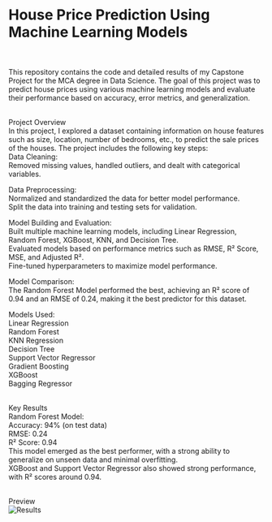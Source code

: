 # House Price Prediction Using Machine Learning Models<br><br>

This repository contains the code and detailed results of my Capstone Project for the MCA degree in Data Science. The goal of this project was to predict house prices using various machine learning models and evaluate their performance based on accuracy, error metrics, and generalization.<br><br>

Project Overview<br>
In this project, I explored a dataset containing information on house features such as size, location, number of bedrooms, etc., to predict the sale prices of the houses. The project includes the following key steps:<br>
Data Cleaning:<br>
Removed missing values, handled outliers, and dealt with categorical variables.<br>

Data Preprocessing:<br>
Normalized and standardized the data for better model performance.<br>
Split the data into training and testing sets for validation.<br>

Model Building and Evaluation:<br>
Built multiple machine learning models, including Linear Regression, Random Forest, XGBoost, KNN, and Decision Tree.<br>
Evaluated models based on performance metrics such as RMSE, R² Score, MSE, and Adjusted R².<br>
Fine-tuned hyperparameters to maximize model performance.<br>

Model Comparison:<br>
The Random Forest Model performed the best, achieving an R² score of 0.94 and an RMSE of 0.24, making it the best predictor for this dataset.<br>

Models Used:<br>
Linear Regression<br>
Random Forest<br>
KNN Regression<br>
Decision Tree<br>
Support Vector Regressor<br>
Gradient Boosting<br>
XGBoost<br>
Bagging Regressor<br><br>

Key Results<br>
Random Forest Model:<br>
Accuracy: 94% (on test data)<br>
RMSE: 0.24<br>
R² Score: 0.94<br>
This model emerged as the best performer, with a strong ability to generalize on unseen data and minimal overfitting.<br>
XGBoost and Support Vector Regressor also showed strong performance, with R² scores around 0.94.<br><br>

Preview<br>
![Results](https://github.com/user-attachments/assets/338fee4b-bd96-4c2c-a32b-7b4deef139fb)


